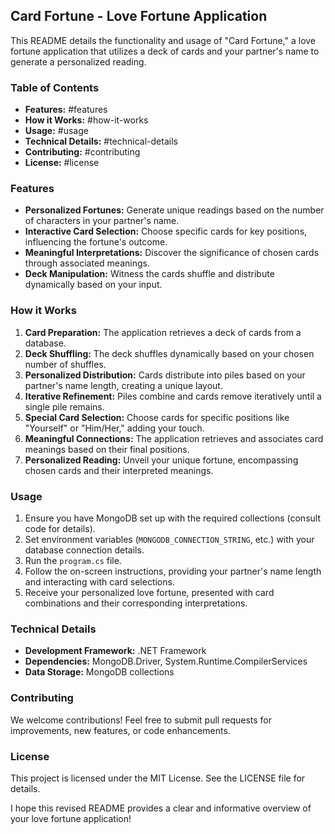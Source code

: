 ## Card Fortune - Love Fortune Application

This README details the functionality and usage of "Card Fortune," a love fortune application that utilizes a deck of cards and your partner's name to generate a personalized reading.

### Table of Contents

* **Features:** #features
* **How it Works:** #how-it-works
* **Usage:** #usage
* **Technical Details:** #technical-details
* **Contributing:** #contributing
* **License:** #license

### Features

* **Personalized Fortunes:** Generate unique readings based on the number of characters in your partner's name.
* **Interactive Card Selection:** Choose specific cards for key positions, influencing the fortune's outcome.
* **Meaningful Interpretations:** Discover the significance of chosen cards through associated meanings.
* **Deck Manipulation:** Witness the cards shuffle and distribute dynamically based on your input.

### How it Works

1. **Card Preparation:** The application retrieves a deck of cards from a database.
2. **Deck Shuffling:** The deck shuffles dynamically based on your chosen number of shuffles.
3. **Personalized Distribution:** Cards distribute into piles based on your partner's name length, creating a unique layout.
4. **Iterative Refinement:** Piles combine and cards remove iteratively until a single pile remains.
5. **Special Card Selection:** Choose cards for specific positions like "Yourself" or "Him/Her," adding your touch.
6. **Meaningful Connections:** The application retrieves and associates card meanings based on their final positions.
7. **Personalized Reading:** Unveil your unique fortune, encompassing chosen cards and their interpreted meanings.

### Usage

1. Ensure you have MongoDB set up with the required collections (consult code for details).
2. Set environment variables (`MONGODB_CONNECTION_STRING`, etc.) with your database connection details.
3. Run the `program.cs` file.
4. Follow the on-screen instructions, providing your partner's name length and interacting with card selections.
5. Receive your personalized love fortune, presented with card combinations and their corresponding interpretations.

### Technical Details

* **Development Framework:** .NET Framework
* **Dependencies:** MongoDB.Driver, System.Runtime.CompilerServices
* **Data Storage:** MongoDB collections

### Contributing

We welcome contributions! Feel free to submit pull requests for improvements, new features, or code enhancements.

### License

This project is licensed under the MIT License. See the LICENSE file for details.

I hope this revised README provides a clear and informative overview of your love fortune application!
